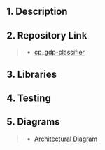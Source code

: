 ## 1. Description

## 2. Repository Link

>- [cp_gdp-classifier](https://github.com/tr/cp_gdp-classifier)

## 3. Libraries

## 4. Testing

## 5. Diagrams

>- [Architectural Diagram](https://lucid.app/lucidchart/9aeb4fc0-5c66-4039-b206-824c0a6d6ddd/edit?invitationId=inv_cd8a8f63-048d-47f2-a008-652ebb79f5ef&page=d_zjHgXTleLb#)